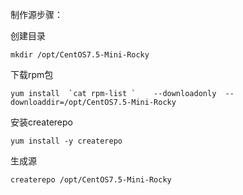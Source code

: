 
制作源步骤：

创建目录

```
mkdir /opt/CentOS7.5-Mini-Rocky
```

下载rpm包

```
yum install  `cat rpm-list `    --downloadonly  --downloaddir=/opt/CentOS7.5-Mini-Rocky
```


安装createrepo

```
yum install -y createrepo
```


生成源


```
createrepo /opt/CentOS7.5-Mini-Rocky
```


